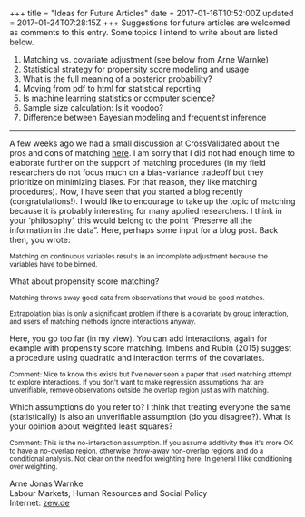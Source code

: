 +++
title = "Ideas for Future Articles"
date = 2017-01-16T10:52:00Z
updated = 2017-01-24T07:28:15Z
+++
Suggestions for future articles are welcomed as comments to this entry.
Some topics I intend to write about are listed below.

1.  Matching vs. covariate adjustment (see below from Arne Warnke)
1.  Statistical strategy for propensity score modeling and usage
1.  What is the full meaning of a posterior probability?
1.  Moving from pdf to html for statistical reporting
2.  Is machine learning statistics or computer science?
3.  Sample size calculation: Is it voodoo?
4.  Difference between Bayesian modeling and frequentist inference

------
A few weeks ago we had a small discussion at CrossValidated about the
pros and cons of
matching [here](http://stats.stackexchange.com/questions/248676).
I am sorry that I did not had enough time to elaborate further on the
support of matching procedures (in my field researchers do not focus
much on a bias-variance tradeoff but they prioritize on minimizing
biases. For that reason, they like matching
procedures).  Now, I have seen that you started a blog recently
(congratulations!).  I
would like to encourage to take up the topic of matching because it is
probably interesting for many applied researchers.
I think in your ‘philosophy’, this would belong to the point “Preserve
all the information in the
data”.  Here, perhaps some input for a blog post. Back then, you
wrote:

<small>
Matching on continuous variables results in an incomplete adjustment
because the variables have to be
binned.
</small>

What about propensity score
matching?

<small>
Matching throws away good data from observations that would be good
matches.

Extrapolation bias is only a significant problem if there is a
covariate by group interaction, and users of matching methods ignore
interactions
anyway.
</small>

Here, you go too far (in my view). You can add interactions, again
for example with propensity score matching. Imbens and Rubin (2015)
suggest a procedure using quadratic and interaction terms of the
covariates.

<small>Comment: Nice to know this exists but I've never seen a paper that used
matching attempt to explore interactions.  If you don't want to make regression assumptions that are unverifiable, remove observations outside the overlap region just as with matching.</small>

Which assumptions do you refer to? I think that treating everyone the
same (statistically) is also an unverifiable assumption (do you
disagree?). What is your opinion about weighted least
squares?

<small>
Comment: This is the
no-interaction assumption.  If you assume additivity then it's more OK
to have a no-overlap region, otherwise throw-away non-overlap regions
and do a conditional analysis.  Not clear on the need for weighting
here.  In general I like conditioning over
weighting.
</small>

Arne Jonas Warnke<br>
Labour Markets, Human Resources and Social Policy<br>
Internet: [zew.de](http://www.zew.de)
